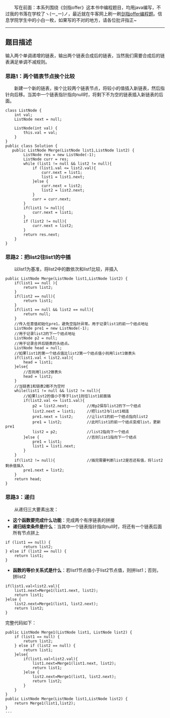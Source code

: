 &emsp;&emsp;写在前面：本系列围绕《剑指offer》这本书中编程题目，均用java编写，不过我的书落在学校了ヽ(ー_ー)ノ，最近就在牛客网上刷一刷[剑指offer编程题](https://www.nowcoder.com/ta/coding-interviews)。信息学院学生中的小白一枚，如果写的不对的地方，请各位批评指正~
___
## 题目描述
输入两个单调递增的链表，输出两个链表合成后的链表，当然我们需要合成后的链表满足单调不减规则。
### 思路1：两个链表节点挨个比较
&emsp;&emsp;新建一个新的链表，挨个比较两个链表节点，将较小的值插入新链表，然后指针向后移。当其中一个链表指针指向null时，将剩下不为空的链表插入新链表的后面。
```
class ListNode {
    int val;
    ListNode next = null;

    ListNode(int val) {
        this.val = val;
    }
}
public class Solution {
   public ListNode Merge(ListNode list1,ListNode list2) {
        ListNode res = new ListNode(-1);
        ListNode curr = res;
        while (list1 != null && list2 != null){
            if (list1.val <= list2.val){
                curr.next = list1;
                list1 = list1.next;
            }else {
                curr.next = list2;
                list2 = list2.next;
            }
            curr = curr.next;
        }
        if(list1 != null){
            curr.next = list1;
        }
        if (list2 != null){
            curr.next = list2;
        }
        return res.next;
    }
}
```
### 思路2：把list2往list1的中插
&emsp;&emsp;以list1为基准，将list2中的数依次和list1比较，并插入
```
public ListNode Merge(ListNode list1,ListNode list2) {
    if(list1 == null ){
        return list2;
    }
    if(list2 == null){
        return list1;
    }
    if(list1 == null && list2 == null){
        return null;
    }
    //传入任意值初始化pre1，避免空指针异常。用于记录list1的前一个结点地址
    ListNode pre1 = new ListNode(-1);
    //用于记录list2的下一个结点地址
    ListNode p2 = null;
    //用于记录合并后链表的头结点。
    ListNode head = null;
    //如果list1的第一个结点值比list2第一个结点值小则用list1做表头
    if(list1.val < list2.val){
        head = list1;
    }else{
        //否则用list2做表头
        head = list2;
    }
    //当链表1和链表2都不为空时
    while(list1 != null && list2 != null){
        //如果list2的值小于等于list1则往list1前面插
        if(list2.val <= list1.val){
            p2 = list2.next;        //用p2保存list2的下一个结点
            list2.next = list1;     //把list2与list1相连
            pre1.next = list2;      //让list1的前一个结点指向list2
            pre1 = list2;           //此时list1的前一个结点变成list，更新pre1
            list2 = p2;             //list2指向下一个结点
        }else {                     //否则list1指向下一个结点
            pre1 = list1;          
            list1 = list1.next;
        }
    }
    if(list2 != null){              //插完需要判断list2是否还有值，将list2剩余值插入
        pre1.next = list2;
    }
    return head;
}
```
### 思路3：递归
&emsp;&emsp;从递归三大要素出发：
+ **这个函数要完成什么功能**：完成两个有序链表的拼接
+ **递归结束条件是什么**：当其中一个链表指针指向null时，将还有一个链表后面所有节点拼上
```
if (list1 == null) {
        return list2;
} else if (list2 == null) {
    return list1;
}
```
+ **函数的等价关系式是什么**：若list1节点值小于list2节点值，则拼list1；否则，拼list2
```
if(list1.val<list2.val){
    list1.next=Merge1(list1.next, list2);
    return list1;
}else {
    list2.next=Merge1(list1, list2.next);
    return list2;
}
```
完整代码如下：
```
public ListNode Merge1(ListNode list1, ListNode list2) {
    if (list1 == null) {
        return list2;
    } else if (list2 == null) {
        return list1;
    }else{
        if(list1.val<list2.val){
            list1.next=Merge1(list1.next, list2);
            return list1;
        }else {
            list2.next=Merge1(list1, list2.next);
            return list2;
        }
    }
}
public ListNode Merge(ListNode list1,ListNode list2) {
    return Merge1(list1,list2);
}
···